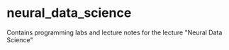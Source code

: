 # neural_data_science
Contains programming labs and lecture notes for the lecture "Neural Data Science"
